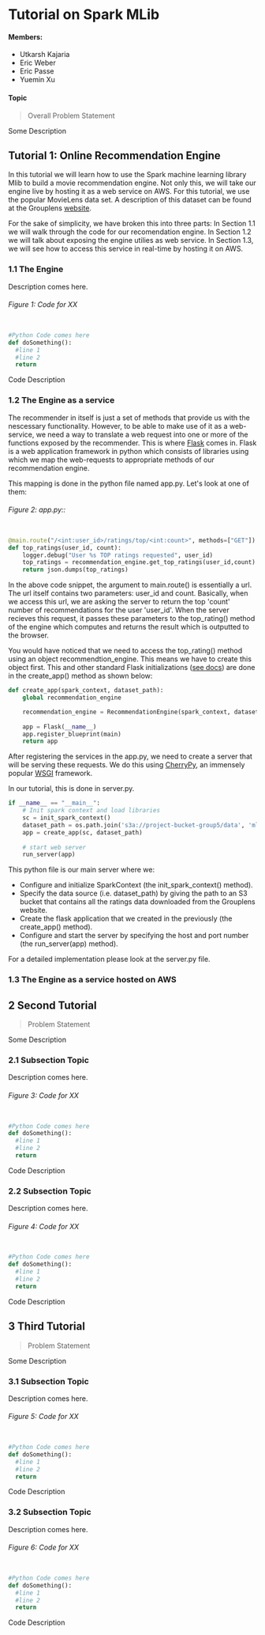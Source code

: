 # Tutorial on Spark MLib

#### Members:
- Utkarsh Kajaria
- Eric Weber
- Eric Passe
- Yuemin Xu

#### Topic
> Overall Problem Statement

Some Description

## Tutorial 1:  Online Recommendation Engine

In this tutorial we will learn how to use the Spark machine learning library Mlib to build a movie recommendation engine. Not only this, we will take our engine live by hosting it as a web service on AWS. For this tutorial, we use the popular MovieLens data set. A description of this dataset can be found at the Grouplens [website](http://grouplens.org/datasets/movielens/latest/).

For the sake of simplicity, we have broken this into three parts: In Section 1.1 we will walk through the code for our recomendation engine. In Section 1.2 we will talk about exposing the engine utilies as web service. In Section 1.3, we will see how to access this service in real-time by hosting it on AWS.

### 1.1 The Engine

Description comes here.


###### Figure 1: Code for XX
```Python

#Python Code comes here
def doSomething():
  #line 1
  #line 2
  return 

```

Code Description


### 1.2 The Engine as a service


The recommender in itself is just a set of methods that provide us with the nescessary functionality. However, to be able to make use of it as a web-service, we need a way to translate a web request into one or more of the functions exposed by the recommender. This is where [Flask](http://flask.pocoo.org) comes in. 
Flask is a web application framework in python which consists of libraries using which we map the web-requests to appropriate methods of our recommendation engine.

This mapping is done in the python file named app.py. Let's look at one of them:

###### Figure 2: app.py::
```Python

@main.route("/<int:user_id>/ratings/top/<int:count>", methods=["GET"])
def top_ratings(user_id, count):
    logger.debug("User %s TOP ratings requested", user_id)
    top_ratings = recommendation_engine.get_top_ratings(user_id,count)
    return json.dumps(top_ratings)

```

In the above code snippet, the argument to main.route() is essentially a url. The url itself contains two parameters: user_id and count. Basically, when we access this url, we are asking the server to return the top 'count' number of recommendations for the user 'user_id'. When the server recieves this request, it passes these parameters to the top_rating() method of the engine which computes and returns the result which is outputted to the browser.


You would have noticed that we need to access the top_rating() method using an object recommendtion_engine. This means we have to create this object first. This and other standard Flask initializations ([see docs](http://flask.pocoo.org/docs/0.10/blueprints/#the-concept-of-blueprints)) are done in the create_app() method as shown below:


```Python
def create_app(spark_context, dataset_path):
    global recommendation_engine 

    recommendation_engine = RecommendationEngine(spark_context, dataset_path)    
    
    app = Flask(__name__)
    app.register_blueprint(main)
    return app 

```

After registering the services in the app.py, we need to create a server that will be serving these requests. We do this using [CherryPy](http://cherrypy.org), an immensely popular [WSGI](https://en.wikipedia.org/wiki/Web_Server_Gateway_Interface) framework.

In our tutorial, this is done in server.py. 

```Python
if __name__ == "__main__":
    # Init spark context and load libraries
    sc = init_spark_context()
    dataset_path = os.path.join('s3a://project-bucket-group5/data', 'ml-latest')
    app = create_app(sc, dataset_path)
 
    # start web server
    run_server(app)

 ```

This python file is our main server where we:

* Configure and initialize SparkContext (the init_spark_context() method).
* Specify the data source (i.e. dataset_path) by giving the path to an S3 bucket that contains all the ratings data downloaded from the Grouplens website.
* Create the flask application that we created in the previously (the create_app() method).
* Configure and start the server by specifying the host and port number (the run_server(app) method).

For a detailed implementation please look at the server.py file.
 
### 1.3 The Engine as a service hosted on AWS

 
## 2  Second Tutorial
> Problem Statement

Some Description

### 2.1 Subsection Topic

Description comes here.


###### Figure 3: Code for XX
```Python

#Python Code comes here
def doSomething():
  #line 1
  #line 2
  return 

```

Code Description


### 2.2 Subsection Topic

Description comes here.


###### Figure 4: Code for XX
```Python

#Python Code comes here
def doSomething():
  #line 1
  #line 2
  return 

```

Code Description

## 3  Third Tutorial
> Problem Statement

Some Description

### 3.1 Subsection Topic

Description comes here.


###### Figure 5: Code for XX
```Python

#Python Code comes here
def doSomething():
  #line 1
  #line 2
  return 

```

Code Description


### 3.2 Subsection Topic

Description comes here.


###### Figure 6: Code for XX
```Python

#Python Code comes here
def doSomething():
  #line 1
  #line 2
  return 

```

Code Description

